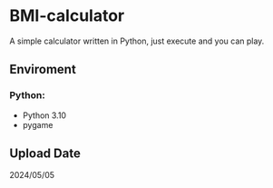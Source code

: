 # BMI-calculator
A simple calculator written in Python, just execute and you can play.


## Enviroment
### Python:
* Python 3.10
* pygame


## Upload Date
2024/05/05